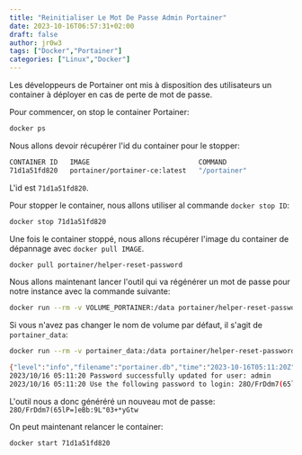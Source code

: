 ```yaml
---
title: "Reinitialiser Le Mot De Passe Admin Portainer"
date: 2023-10-16T06:57:31+02:00
draft: false
author: jr0w3
tags: ["Docker","Portainer"]
categories: ["Linux","Docker"]
---
```


Les développeurs de Portainer ont mis à disposition des utilisateurs un container à déployer en cas de perte de mot de passe.

Pour commencer, on stop le container Portainer:
```bash
docker ps
```
Nous allons devoir récupérer l'id du container pour le stopper:

```bash
CONTAINER ID   IMAGE                           COMMAND                  CREATED         STATUS                    PORTS                                                                                            NAMES
71d1a51fd820   portainer/portainer-ce:latest   "/portainer"             2 minutes ago   Up 2 minutes              0.0.0.0:8000->8000/tcp, :::8000->8000/tcp, 0.0.0.0:9443->9443/tcp, :::9443->9443/tcp, 9000/tcp   portainer
``` 
L'id est `71d1a51fd820`.

Pour stopper le container, nous allons utiliser al commande `docker stop ID`:

```bash
docker stop 71d1a51fd820
```

Une fois le container stoppé, nous allons récupérer l'image du container de dépannage avec `docker pull IMAGE`.

```bash
docker pull portainer/helper-reset-password
```
Nous allons maintenant lancer l'outil qui va régénérer un mot de passe pour notre instance avec la commande suivante:

```bash
docker run --rm -v VOLUME_PORTAINER:/data portainer/helper-reset-password
```

Si vous n'avez pas changer le nom de volume par défaut, il s'agit de `portainer_data`:

```bash
docker run --rm -v portainer_data:/data portainer/helper-reset-password

{"level":"info","filename":"portainer.db","time":"2023-10-16T05:11:20Z","message":"loading PortainerDB"}
2023/10/16 05:11:20 Password successfully updated for user: admin
2023/10/16 05:11:20 Use the following password to login: 28O/FrDdm7(65lP=]eBb:9L"03+*yGtw
```

L'outil nous a donc généréré un nouveau mot de passe: `28O/FrDdm7(65lP=]eBb:9L"03+*yGtw`

On peut maintenant relancer le container:

```bash
docker start 71d1a51fd820
```


